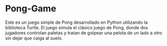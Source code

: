 # Pong-Game
Este es un juego simple de Pong desarrollado en Python utilizando la biblioteca Turtle. El juego simula el clásico juego de Pong, donde dos jugadores controlan paletas y tratan de golpear una pelota de un lado a otro sin dejar que caiga al suelo.
